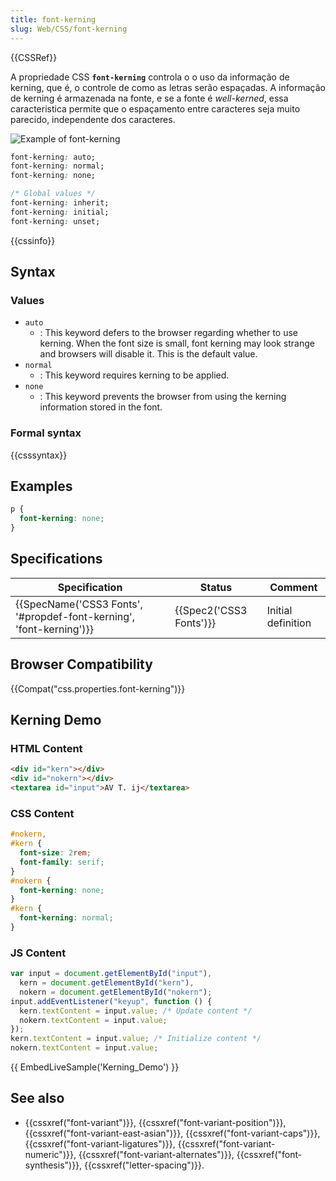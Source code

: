 ```yaml
---
title: font-kerning
slug: Web/CSS/font-kerning
---
```


{{CSSRef}}

A propriedade CSS **`font-kerning`** controla o o uso da informação de kerning, que é, o controle de como as letras serão espaçadas. A informação de kerning é armazenada na fonte, e se a fonte é _well-kerned_, essa caracteristica permite que o espaçamento entre caracteres seja muito parecido, independente dos caracteres.

![Example of font-kerning](font-kerning.png)

```css
font-kerning: auto;
font-kerning: normal;
font-kerning: none;

/* Global values */
font-kerning: inherit;
font-kerning: initial;
font-kerning: unset;
```

{{cssinfo}}

## Syntax

### Values

- `auto`
  - : This keyword defers to the browser regarding whether to use kerning. When the font size is small, font kerning may look strange and browsers will disable it. This is the default value.
- `normal`
  - : This keyword requires kerning to be applied.
- `none`
  - : This keyword prevents the browser from using the kerning information stored in the font.

### Formal syntax

{{csssyntax}}

## Examples

```css
p {
  font-kerning: none;
}
```

## Specifications

| Specification                                                       | Status                  | Comment            |
| ------------------------------------------------------------------- | ----------------------- | ------------------ |
| {{SpecName('CSS3 Fonts', '#propdef-font-kerning', 'font-kerning')}} | {{Spec2('CSS3 Fonts')}} | Initial definition |

## Browser Compatibility

{{Compat("css.properties.font-kerning")}}

## Kerning Demo

### HTML Content

```html
<div id="kern"></div>
<div id="nokern"></div>
<textarea id="input">AV T. ij</textarea>
```

### CSS Content

```css
#nokern,
#kern {
  font-size: 2rem;
  font-family: serif;
}
#nokern {
  font-kerning: none;
}
#kern {
  font-kerning: normal;
}
```

### JS Content

```js
var input = document.getElementById("input"),
  kern = document.getElementById("kern"),
  nokern = document.getElementById("nokern");
input.addEventListener("keyup", function () {
  kern.textContent = input.value; /* Update content */
  nokern.textContent = input.value;
});
kern.textContent = input.value; /* Initialize content */
nokern.textContent = input.value;
```

{{ EmbedLiveSample('Kerning_Demo') }}

## See also

- {{cssxref("font-variant")}}, {{cssxref("font-variant-position")}}, {{cssxref("font-variant-east-asian")}}, {{cssxref("font-variant-caps")}}, {{cssxref("font-variant-ligatures")}}, {{cssxref("font-variant-numeric")}}, {{cssxref("font-variant-alternates")}}, {{cssxref("font-synthesis")}}, {{cssxref("letter-spacing")}}.
